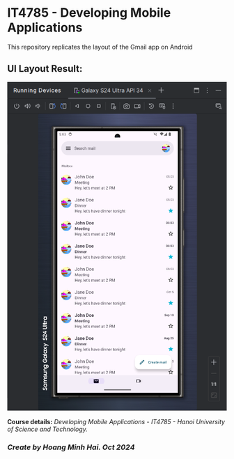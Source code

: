 # IT4785 - Developing Mobile Applications

This repository replicates the layout of the Gmail app on Android

## UI Layout Result:
![Layout Demo](app/src/main/res/demo/Gmail.png)

**Course details:** _Developing Mobile Applications - IT4785 - Hanoi University of Science and Technology._

### _Create by Hoang Minh Hai. Oct 2024_
